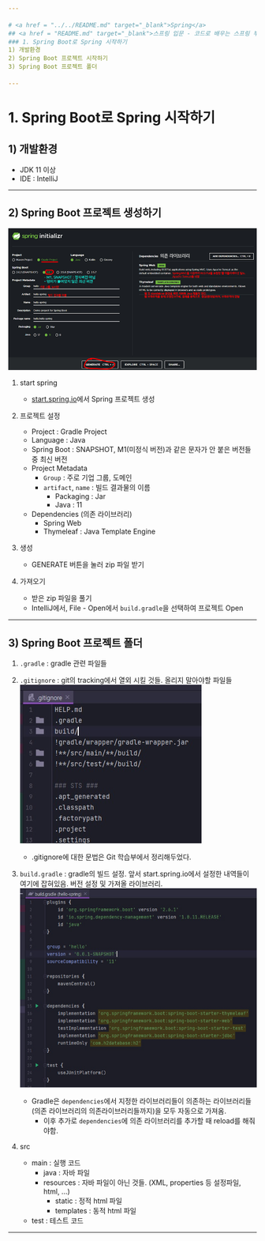 ```yaml
---

# <a href = "../../README.md" target="_blank">Spring</a>
## <a href = "README.md" target="_blank">스프링 입문 - 코드로 배우는 스프링 부트, 웹 MVC, DB 접근 기술</a>
### 1. Spring Boot로 Spring 시작하기
1) 개발환경
2) Spring Boot 프로젝트 시작하기
3) Spring Boot 프로젝트 폴더

---
```


# 1. Spring Boot로 Spring 시작하기

## 1) 개발환경
- JDK 11 이상
- IDE : IntelliJ

---

## 2) Spring Boot 프로젝트 생성하기

![image](img/Start_Spring.jpg)

1. start spring
   - <a href="https://start.spring.io" target="_blank">start.spring.io</a>에서 Spring 프로젝트 생성


2. 프로젝트 설정
   - Project : Gradle Project
   - Language : Java
   - Spring Boot : SNAPSHOT, M1(미정식 버전)과 같은 문자가 안 붙은 버전들 중 최신 버전
   - Project Metadata
     - `Group` : 주로 기업 그룹, 도메인
     - `artifact`, `name` : 빌드 결과물의 이름
       - Packaging : Jar
       - Java : 11
   - Dependencies (의존 라이브러리)
     - Spring Web
     - Thymeleaf : Java Template Engine


3. 생성
   - GENERATE 버튼을 눌러 zip 파일 받기


4. 가져오기
   - 받은 zip 파일을 풀기
   - IntelliJ에서, File - Open에서 `build.gradle`을 선택하여 프로젝트 Open

---

## 3) Spring Boot 프로젝트 폴더

1. `.gradle` : gradle 관련 파일들

2. `.gitignore` : git의 tracking에서 열외 시킬 것들. 올리지 말아야할 파일들
   ![image](img/gitignore.jpg)
    - .gitignore에 대한 문법은 Git 학습부에서 정리해두었다.
    
3. `build.gradle` : gradle의 빌드 설정. 앞서 start.spring.io에서 설정한 내역들이 여기에 잡혀있음. 버전 설정 및 가져올 라이브러리.
    ![image](img/BuildGradle.jpg)
    - Gradle은 `dependencies`에서 지정한 라이브러리들이 의존하는 라이브러리들(의존 라이브러리의 의존라이브러리들까지)을 모두 자동으로 가져옴.
      - 이후 추가로 `dependencies`에 의존 라이브러리를 추가할 때 reload를 해줘야함.

4. src
    - main : 실행 코드
        - java : 자바 파일
        - resources : 자바 파일이 아닌 것들. (XML, properties 등 설정파일, html, ...)
            - static : 정적 html 파일
            - templates : 동적 html 파일
    - test : 테스트 코드

---